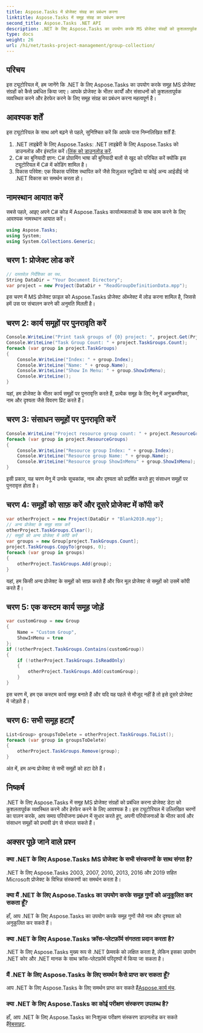 ```yaml
---
title: Aspose.Tasks में प्रोजेक्ट संग्रह का प्रबंधन करना
linktitle: Aspose.Tasks में समूह संग्रह का प्रबंधन करना
second_title: Aspose.Tasks .NET API
description: .NET के लिए Aspose.Tasks का उपयोग करके MS प्रोजेक्ट संग्रहों को कुशलतापूर्वक प्रबंधित करना सीखें। हमारे चरण-दर-चरण मार्गदर्शिका का पालन करें.
type: docs
weight: 26
url: /hi/net/tasks-project-management/group-collection/
---
```

## परिचय
इस ट्यूटोरियल में, हम जानेंगे कि .NET के लिए Aspose.Tasks का उपयोग करके समूह MS प्रोजेक्ट संग्रहों को कैसे प्रबंधित किया जाए। आपके प्रोजेक्ट के भीतर कार्यों और संसाधनों को कुशलतापूर्वक व्यवस्थित करने और हेरफेर करने के लिए समूह संग्रह का प्रबंधन करना महत्वपूर्ण है।
## आवश्यक शर्तें
इस ट्यूटोरियल के साथ आगे बढ़ने से पहले, सुनिश्चित करें कि आपके पास निम्नलिखित शर्तें हैं:
1.  .NET लाइब्रेरी के लिए Aspose.Tasks: .NET लाइब्रेरी के लिए Aspose.Tasks को डाउनलोड और इंस्टॉल करें।[लिंक को डाउनलोड करें](https://releases.aspose.com/tasks/net/).
2. C# का बुनियादी ज्ञान: C# प्रोग्रामिंग भाषा की बुनियादी बातों से खुद को परिचित करें क्योंकि इस ट्यूटोरियल में C# में कोडिंग शामिल है।
3. विकास परिवेश: एक विकास परिवेश स्थापित करें जैसे विज़ुअल स्टूडियो या कोई अन्य आईडीई जो .NET विकास का समर्थन करता हो।

## नामस्थान आयात करें
सबसे पहले, आइए अपने C# कोड में Aspose.Tasks कार्यात्मकताओं के साथ काम करने के लिए आवश्यक नामस्थान आयात करें।

```csharp
using Aspose.Tasks;
using System;
using System.Collections.Generic;

```
## चरण 1: प्रोजेक्ट लोड करें
```csharp
// दस्तावेज़ निर्देशिका का पथ.
String DataDir = "Your Document Directory";
var project = new Project(DataDir + "ReadGroupDefinitionData.mpp");
```
इस चरण में MS प्रोजेक्ट फ़ाइल को Aspose.Tasks प्रोजेक्ट ऑब्जेक्ट में लोड करना शामिल है, जिससे हमें उस पर संचालन करने की अनुमति मिलती है।
## चरण 2: कार्य समूहों पर पुनरावृति करें
```csharp
Console.WriteLine("Print task groups of {0} project: ", project.Get(Prj.Name));
Console.WriteLine("Task Group Count: " + project.TaskGroups.Count);
foreach (var group in project.TaskGroups)
{
    Console.WriteLine("Index: " + group.Index);
    Console.WriteLine("Name: " + group.Name);
    Console.WriteLine("Show In Menu: " + group.ShowInMenu);
    Console.WriteLine();
}
```
यहां, हम प्रोजेक्ट के भीतर कार्य समूहों पर पुनरावृत्ति करते हैं, प्रत्येक समूह के लिए मेनू में अनुक्रमणिका, नाम और दृश्यता जैसे विवरण प्रिंट करते हैं।
## चरण 3: संसाधन समूहों पर पुनरावृति करें
```csharp
Console.WriteLine("Project resource group count: " + project.ResourceGroups.Count);
foreach (var group in project.ResourceGroups)
{
    Console.WriteLine("Resource group Index: " + group.Index);
    Console.WriteLine("Resource group Name: " + group.Name);
    Console.WriteLine("Resource group ShowInMenu" + group.ShowInMenu);
}
```
इसी प्रकार, यह चरण मेनू में उनके सूचकांक, नाम और दृश्यता को प्रदर्शित करते हुए संसाधन समूहों पर पुनरावृत्त होता है।
## चरण 4: समूहों को साफ़ करें और दूसरे प्रोजेक्ट में कॉपी करें
```csharp
var otherProject = new Project(DataDir + "Blank2010.mpp");
// अन्य प्रोजेक्ट के समूह साफ़ करें
otherProject.TaskGroups.Clear();
// समूहों को अन्य प्रोजेक्ट में कॉपी करें
var groups = new Group[project.TaskGroups.Count];
project.TaskGroups.CopyTo(groups, 0);
foreach (var group in groups)
{
    otherProject.TaskGroups.Add(group);
}
```
यहां, हम किसी अन्य प्रोजेक्ट के समूहों को साफ़ करते हैं और फिर मूल प्रोजेक्ट से समूहों को उसमें कॉपी करते हैं।
## चरण 5: एक कस्टम कार्य समूह जोड़ें
```csharp
var customGroup = new Group
{
    Name = "Custom Group",
    ShowInMenu = true
};
if (!otherProject.TaskGroups.Contains(customGroup))
{
    if (!otherProject.TaskGroups.IsReadOnly)
    {
        otherProject.TaskGroups.Add(customGroup);
    }
}
```
इस चरण में, हम एक कस्टम कार्य समूह बनाते हैं और यदि यह पहले से मौजूद नहीं है तो इसे दूसरे प्रोजेक्ट में जोड़ते हैं।
## चरण 6: सभी समूह हटाएँ
```csharp
List<Group> groupsToDelete = otherProject.TaskGroups.ToList();
foreach (var group in groupsToDelete)
{
    otherProject.TaskGroups.Remove(group);
}
```
अंत में, हम अन्य प्रोजेक्ट से सभी समूहों को हटा देते हैं।

## निष्कर्ष
.NET के लिए Aspose.Tasks में समूह MS प्रोजेक्ट संग्रहों को प्रबंधित करना प्रोजेक्ट डेटा को कुशलतापूर्वक व्यवस्थित करने और हेरफेर करने के लिए आवश्यक है। इस ट्यूटोरियल में उल्लिखित चरणों का पालन करके, आप समग्र परियोजना प्रबंधन में सुधार करते हुए, अपनी परियोजनाओं के भीतर कार्य और संसाधन समूहों को प्रभावी ढंग से संभाल सकते हैं।
## अक्सर पूछे जाने वाले प्रश्न
### क्या .NET के लिए Aspose.Tasks MS प्रोजेक्ट के सभी संस्करणों के साथ संगत है?
.NET के लिए Aspose.Tasks 2003, 2007, 2010, 2013, 2016 और 2019 सहित Microsoft प्रोजेक्ट के विभिन्न संस्करणों का समर्थन करता है।
### क्या मैं .NET के लिए Aspose.Tasks का उपयोग करके समूह गुणों को अनुकूलित कर सकता हूँ?
हाँ, आप .NET के लिए Aspose.Tasks का उपयोग करके समूह गुणों जैसे नाम और दृश्यता को अनुकूलित कर सकते हैं।
### क्या .NET के लिए Aspose.Tasks क्रॉस-प्लेटफ़ॉर्म संगतता प्रदान करता है?
.NET के लिए Aspose.Tasks मुख्य रूप से .NET फ्रेमवर्क को लक्षित करता है, लेकिन इसका उपयोग .NET कोर और .NET मानक के साथ क्रॉस-प्लेटफ़ॉर्म परिदृश्यों में किया जा सकता है।
### मैं .NET के लिए Aspose.Tasks के लिए समर्थन कैसे प्राप्त कर सकता हूँ?
 आप .NET के लिए Aspose.Tasks के लिए समर्थन प्राप्त कर सकते हैं[Aspose.कार्य मंच](https://forum.aspose.com/c/tasks/15).
### क्या .NET के लिए Aspose.Tasks का कोई परीक्षण संस्करण उपलब्ध है?
 हाँ, आप .NET के लिए Aspose.Tasks का निःशुल्क परीक्षण संस्करण डाउनलोड कर सकते हैं[वेबसाइट](https://releases.aspose.com/).